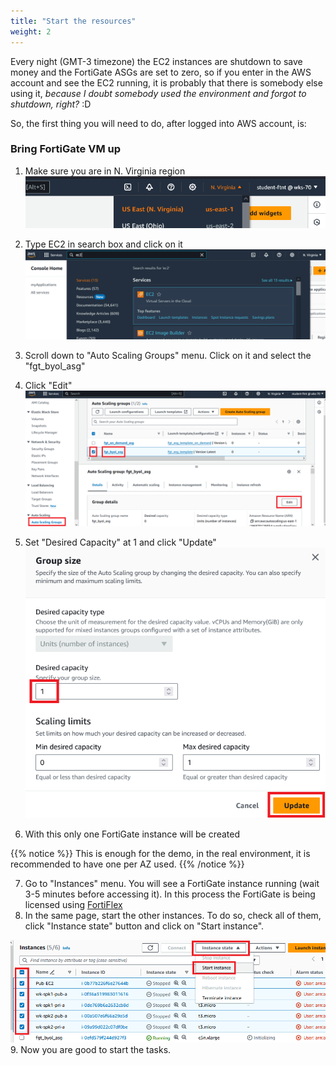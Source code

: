 ```yaml
---
title: "Start the resources"
weight: 2
---
```


Every night (GMT-3 timezone) the EC2 instances are shutdown to save money and the FortiGate ASGs are set to zero, so if you enter in the AWS account and see the EC2 running, it is probably that there is somebody else using it, *because I doubt somebody used the environment and forgot to shutdown, right?* :D

So, the first thing you will need to do, after logged into AWS account, is:

### Bring FortiGate VM up
1. Make sure you are in N. Virginia region
![3 image1](3_image1.png)

2. Type EC2 in search box and click on it
![3 image2](3_image2.png)

3. Scroll down to "Auto Scaling Groups" menu. Click on it and select the "fgt_byol_asg"
4. Click "Edit"
![3 image3](3_image3.png)

5. Set "Desired Capacity" at 1 and click "Update"
![3 image4](3_image4.png)

6. With this only one FortiGate instance will be created

{{% notice %}}
This is enough for the demo, in the real environment, it is recommended to have one per AZ used.
{{% /notice %}}

7. Go to "Instances" menu. You will see a FortiGate instance running (wait 3-5 minutes before accessing it). In this process the FortiGate is being licensed using [FortiFlex](https://www.fortinet.com/products/fortiflex)  
8. In the same page, start the other instances. To do so, check all of them, click "Instance state" button and click on "Start instance".

![3 image5](3_image5.png)
9. Now you are good to start the tasks. 